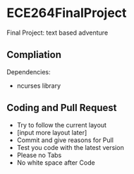 ECE264FinalProject
==================

Final Project: text based adventure

Compliation
-----------

Dependencies:
* ncurses library


Coding and Pull Request
------------------

* Try to follow the current layout
* [input more layout later]
* Commit and give reasons for Pull
* Test you code with the latest version
* Please no Tabs
* No white space after Code
